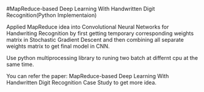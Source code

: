 #MapReduce-based Deep Learning With Handwritten Digit Recognition(Python Implementaion)

Applied MapReduce idea into Convolutional Neural Networks for Handwriting Recognition by first getting temporary
corresponding weights matrix in Stochastic Gradient Descent and then combining all separate weights matrix to get
final model in CNN.


Use python multiprocessing library to runing two batch at differnt cpu at the same time.

You can refer the paper: MapReduce-based Deep Learning With Handwritten Digit Recognition Case Study to get more idea.

